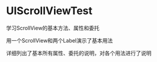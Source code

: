 # UIScrollViewTest
学习ScrollView的基本方法、属性和委托

用一个ScrollView和两个Label演示了基本用法

详细列出了基本所有属性、委托的说明，对各个用法进行了说明
